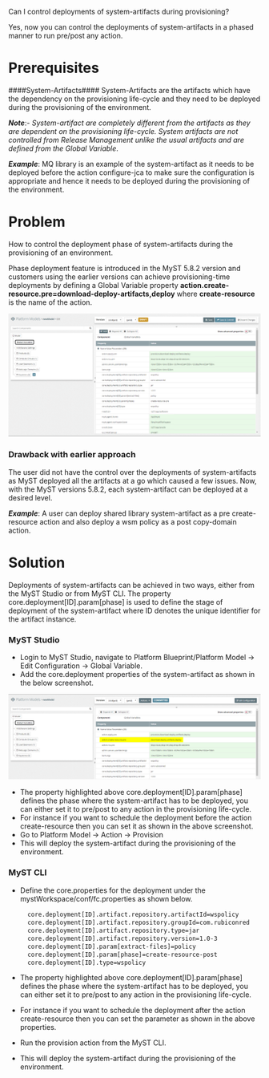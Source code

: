 Can I control deployments of system-artifacts during provisioning?

Yes, now you can control the deployments of system-artifacts in a phased manner to run pre/post any action.

# Prerequisites #

####System-Artifacts####
System-Artifacts are the artifacts which have the dependency on the provisioning life-cycle and they need to be deployed during the provisioning of the environment.

***Note***:- *System-artifact are completely different from the artifacts as they are dependent on the provisioning life-cycle. System artifacts are not controlled from Release Management unlike the usual artifacts and are defined from the Global Variable*. 

***Example***: MQ library is an example of the system-artifact as it needs to be deployed before the action configure-jca to make sure the configuration is appropriate and hence it needs to be deployed during the provisioning of the environment.




# Problem #

How to control the deployment phase of system-artifacts during the provisioning of an environment.

Phase deployment feature is introduced in the MyST 5.8.2 version and customers using the earlier versions can achieve provisioning-time deployments by defining a Global Variable property **action.create-resource.pre=download-deploy-artifacts,deploy** where **create-resource** is the name of the action.

![Console](assets/deployment-properties.png)

### Drawback with earlier approach ###

The user did not have the control over the deployments of system-artifacts as MyST deployed all the artifacts at a go which caused a few issues. 
Now, with the MyST versions 5.8.2, each system-artifact can be deployed at a desired level.

***Example***: A user can deploy shared library system-artifact as a pre create-resource action and also deploy a wsm policy as a post copy-domain action.

# Solution #

Deployments of system-artifacts can be achieved in two ways, either from the MyST Studio or from MyST CLI. The property core.deployment[ID].param[phase] is used to define the stage of deployment of the system-artifact where ID denotes the unique identifier for the artifact instance.

### MyST Studio ###

- Login to MyST Studio, navigate to Platform Blueprint/Platform Model -> Edit Configuration -> Global Variable.
- Add the core.deployment properties of the system-artifact as shown in the below screenshot.

![Console](assets/earlier-version.png)

- The property highlighted above core.deployment[ID].param[phase] defines the phase where the system-artifact has to be deployed, you can either set it to pre/post to any action in the provisioning life-cycle.
- For instance if you want to schedule the deployment before the action create-resource then you can set it as shown in the above screenshot.
- Go to Platform Model -> Action -> Provision
- This will deploy the system-artifact during the provisioning of the environment.

### MyST CLI ###

- Define the core.properties for the deployment under the mystWorkspace/conf/fc.properties as shown below.

    	core.deployment[ID].artifact.repository.artifactId=wspolicy
    	core.deployment[ID].artifact.repository.groupId=com.rubiconred
    	core.deployment[ID].artifact.repository.type=jar
    	core.deployment[ID].artifact.repository.version=1.0-3
    	core.deployment[ID].param[extract-files]=policy
    	core.deployment[ID].param[phase]=create-resource-post
    	core.deployment[ID].type=wspolicy 

- The property highlighted above core.deployment[ID].param[phase] defines the phase where the system-artifact has to be deployed, you can either set it to pre/post to any action in the provisioning life-cycle. 
- For instance if you want to schedule the deployment after the action create-resource then you can set the parameter as shown in the above properties.
- Run the provision action from the MyST CLI.
- This will deploy the system-artifact during the provisioning of the environment.
